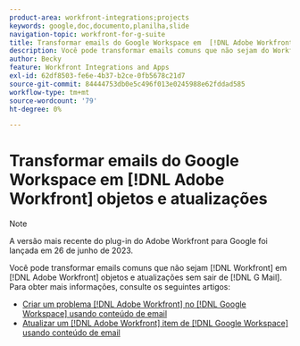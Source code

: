 ```yaml
---
product-area: workfront-integrations;projects
keywords: google,doc,documento,planilha,slide
navigation-topic: workfront-for-g-suite
title: Transformar emails do Google Workspace em  [!DNL Adobe Workfront]  objetos e atualizações
description: Você pode transformar emails comuns que não sejam do Workfront em  [!DNL Adobe Workfront]  objetos e atualizações sem sair do G Mail.
author: Becky
feature: Workfront Integrations and Apps
exl-id: 62df8503-fe6e-4b37-b2ce-0fb5678c21d7
source-git-commit: 84444753db0e5c496f013e0245988e62fddad585
workflow-type: tm+mt
source-wordcount: '79'
ht-degree: 0%

---
```


# Transformar emails do Google Workspace em [!DNL Adobe Workfront] objetos e atualizações

>[!NOTE]
>
>A versão mais recente do plug-in do Adobe Workfront para Google foi lançada em 26 de junho de 2023.

Você pode transformar emails comuns que não sejam [!DNL Workfront] em [!DNL Adobe Workfront] objetos e atualizações sem sair de [!DNL G Mail]. Para obter mais informações, consulte os seguintes artigos:

* [Criar um problema [!DNL Adobe Workfront] no [!DNL Google Workspace] usando conteúdo de email](../../workfront-integrations-and-apps/workfront-for-g-suite/create-wf-issue-in-g-suite-using-email-content.md)
* [Atualizar um  [!DNL Adobe Workfront] item de [!DNL Google Workspace] usando conteúdo de email](../../workfront-integrations-and-apps/workfront-for-g-suite/update-wf-item-using-email-content.md)
